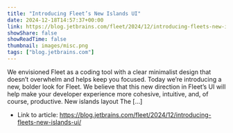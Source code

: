 ```yaml
---
title: "Introducing Fleet’s New Islands UI"
date: 2024-12-18T14:57:37+00:00
link: https://blog.jetbrains.com/fleet/2024/12/introducing-fleets-new-islands-ui/
showShare: false
showReadTime: false
thumbnail: images/misc.png
tags: ["blog.jetbrains.com"]
---
```

We envisioned Fleet as a coding tool with a clear minimalist design that doesn’t overwhelm and helps keep you focused. Today we’re introducing a new, bolder look for Fleet. We believe that this new direction in Fleet’s UI will help make your developer experience more cohesive, intuitive, and, of course, productive. New islands layout The […]

- Link to article: https://blog.jetbrains.com/fleet/2024/12/introducing-fleets-new-islands-ui/